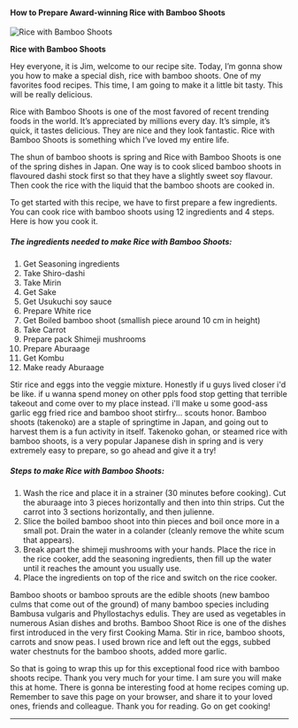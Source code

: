             

#### How to Prepare Award-winning Rice with Bamboo Shoots

![Rice with Bamboo Shoots](https://img-global.cpcdn.com/recipes/6480806716375040/751x532cq70/rice-with-bamboo-shoots-recipe-main-photo.jpg)

**Rice with Bamboo Shoots**

Hey everyone, it is Jim, welcome to our recipe site. Today, I’m gonna show you how to make a special dish, rice with bamboo shoots. One of my favorites food recipes. This time, I am going to make it a little bit tasty. This will be really delicious.

Rice with Bamboo Shoots is one of the most favored of recent trending foods in the world. It’s appreciated by millions every day. It’s simple, it’s quick, it tastes delicious. They are nice and they look fantastic. Rice with Bamboo Shoots is something which I’ve loved my entire life.

The shun of bamboo shoots is spring and Rice with Bamboo Shoots is one of the spring dishes in Japan. One way is to cook sliced bamboo shoots in flavoured dashi stock first so that they have a slightly sweet soy flavour. Then cook the rice with the liquid that the bamboo shoots are cooked in.

To get started with this recipe, we have to first prepare a few ingredients. You can cook rice with bamboo shoots using 12 ingredients and 4 steps. Here is how you cook it.

##### The ingredients needed to make Rice with Bamboo Shoots:

1.  Get Seasoning ingredients
2.  Take Shiro-dashi
3.  Take Mirin
4.  Get Sake
5.  Get Usukuchi soy sauce
6.  Prepare White rice
7.  Get Boiled bamboo shoot (smallish piece around 10 cm in height)
8.  Take Carrot
9.  Prepare pack Shimeji mushrooms
10.  Prepare Aburaage
11.  Get Kombu
12.  Make ready Aburaage

Stir rice and eggs into the veggie mixture. Honestly if u guys lived closer i'd be like. if u wanna spend money on other ppls food stop getting that terrible takeout and come over to my place instead. i'll make u some good-ass garlic egg fried rice and bamboo shoot stirfry… scouts honor. Bamboo shoots (takenoko) are a staple of springtime in Japan, and going out to harvest them is a fun activity in itself. Takenoko gohan, or steamed rice with bamboo shoots, is a very popular Japanese dish in spring and is very extremely easy to prepare, so go ahead and give it a try!

##### Steps to make Rice with Bamboo Shoots:

1.  Wash the rice and place it in a strainer (30 minutes before cooking). Cut the aburaage into 3 pieces horizontally and then into thin strips. Cut the carrot into 3 sections horizontally, and then julienne.
2.  Slice the boiled bamboo shoot into thin pieces and boil once more in a small pot. Drain the water in a colander (cleanly remove the white scum that appears).
3.  Break apart the shimeji mushrooms with your hands. Place the rice in the rice cooker, add the seasoning ingredients, then fill up the water until it reaches the amount you usually use.
4.  Place the ingredients on top of the rice and switch on the rice cooker.

Bamboo shoots or bamboo sprouts are the edible shoots (new bamboo culms that come out of the ground) of many bamboo species including Bambusa vulgaris and Phyllostachys edulis. They are used as vegetables in numerous Asian dishes and broths. Bamboo Shoot Rice is one of the dishes first introduced in the very first Cooking Mama. Stir in rice, bamboo shoots, carrots and snow peas. I used brown rice and left out the eggs, subbed water chestnuts for the bamboo shoots, added more garlic.

So that is going to wrap this up for this exceptional food rice with bamboo shoots recipe. Thank you very much for your time. I am sure you will make this at home. There is gonna be interesting food at home recipes coming up. Remember to save this page on your browser, and share it to your loved ones, friends and colleague. Thank you for reading. Go on get cooking!

* * *